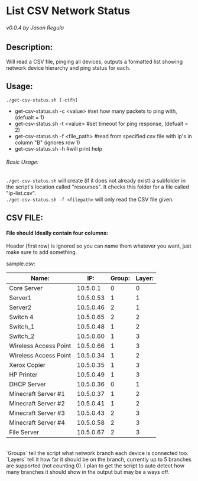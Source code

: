 # List CSV Network Status
###### v0.0.4 by Jason Regula <br/>
## Description:
 Will read a CSV file, pinging all devices, outputs a formatted list showing network device hierarchy and ping status for each. <br/>
### 


## Usage:
`./get-csv-status.sh [-ctfh]` <br/>

 * get-csv-status.sh -c \<value> #set how many packets to ping with, (defualt = 1) <br/>
 * get-csv-status.sh -t \<value> #set timeout for ping response, (defualt = 2) <br/>
 * get-csv-status.sh -f \<file_path> #read from specified csv file with ip's in column "B" (ignores row 1) <br/>
 * get-csv-status.sh -h #will print help <br/>

###### Basic Usage:
`./get-csv-status.sh` will create (if it does not already exist) a subfolder in the script's location called "resourses". It checks this folder for a file called "ip-list.csv". <br/>
`./get-csv-status.sh -f <filepath>` will only read the CSV file given. <br/>

## CSV FILE:
#### **File should Ideally contain four columns:** <br/>
Header (first row) is ignored so you can name them whatever you want, just make sure to add something.

sample.csv: <br/>

| Name:                 | IP:       | Group: | Layer: |
|-----------------------|-----------|--------|--------|
| Core Server           | 10.5.0.1  |      0 |      0 |
| Server1               | 10.5.0.53 |      1 |      1 |
| Server2               | 10.5.0.46 |      2 |      1 |
| Switch 4              | 10.5.0.65 |      2 |      2 |
| Switch_1              | 10.5.0.48 |      1 |      2 |
| Switch_2              | 10.5.0.60 |      1 |      3 |
| Wireless Access Point | 10.5.0.66 |      1 |      3 |
| Wireless Access Point | 10.5.0.34 |      1 |      2 |
| Xerox Copier          | 10.5.0.35 |      1 |      3 |
| HP Printer            | 10.5.0.49 |      1 |      3 |
| DHCP Server           | 10.5.0.36 |      0 |      1 |
| Minecraft Server #1   | 10.5.0.37 |      1 |      2 |
| Minecraft Server #2   | 10.5.0.41 |      1 |      2 |
| Minecraft Server #3   | 10.5.0.43 |      2 |      3 |
| Minecraft Server #4   | 10.5.0.58 |      2 |      3 |
| File Server           | 10.5.0.67 |      2 |      3 |
<br/>
`Groups` tell the script what network branch each device is connected too. <br/>
`Layers` tell it how far it should be on the branch, currently up to 5 branches are supported (not counting 0). I plan to get the script to auto detect how many branches it should show in the output but may be a ways off. <br/>